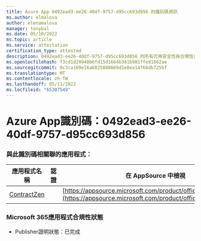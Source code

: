 ```yaml
---
title: Azure App 0492ead3-ee26-40df-9757-d95cc693d856 的識別碼資訊
ms.author: elmalova
author: elenamalova
manager: tonybal
ms.date: 05/10/2022
ms.topic: article
ms.service: attestation
certification_type: attested
description: 0492ead3-ee26-40df-9757-d95cc693d856 的所有可用安全性與合規性資訊。
ms.openlocfilehash: f3cd1d29948b6fd15d1664b381b981ffe91662ae
ms.sourcegitcommit: 0c3ca169e16a6825888669d1e8ea14f66db725bf
ms.translationtype: MT
ms.contentlocale: zh-TW
ms.lasthandoff: 05/11/2022
ms.locfileid: "65307549"
---
```

# <a name="azure-app-id-0492ead3-ee26-40df-9757-d95cc693d856"></a>Azure App識別碼：0492ead3-ee26-40df-9757-d95cc693d856


### <a name="apps-associated-with-this-id"></a>與此識別碼相關聯的應用程式：
| **應用程式名稱** | **認證** | **在 AppSource 中檢視** |
|--------------|---------------|-----------------------|
| [ContractZen](../forward/WA200001389.md) |  | [https://appsource.microsoft.com/product/office/WA200001389](https://appsource.microsoft.com/product/office/WA200001389) |

### <a name="microsoft-365-app-compliance-status"></a>Microsoft 365應用程式合規性狀態
- Publisher證明狀態：已完成
